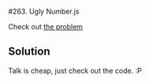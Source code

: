 #263. Ugly Number.js

Check out [the problem](https://leetcode.com/problems/ugly-number/)

## Solution

Talk is cheap, just check out the code. :P